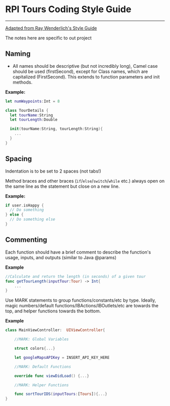 # RPI Tours Coding Style Guide
---
[Adapted from Ray Wenderlich's Style Guide](https://github.com/raywenderlich/swift-style-guide)

The notes here are specific to out project

## Naming

* All names should be descriptive (but not incredibly long), Camel case should be used (firstSecond), except for Class names, which are capitalized (FirstSecond). This extends to function parameters and init methods.

**Example:**

```swift
let numWaypoints:Int = 8

class TourDetails {
  let tourName:String
  let tourLength:Double

  init(tourName:String, tourLength:String){
  	...
  }
}

```
## Spacing

Indentation is to be set to 2 spaces (not tabs!)

Method braces and other braces (`if`/`else`/`switch`/`while` etc.) always open on the same line as the statement but close on a new line.

**Example:**
```swift
if user.isHappy {
  // Do something
} else {
  // Do something else
}
```



## Commenting

Each function should have a brief comment to describe the function's usage, inputs, and outputs (similar to Java @params)

**Example**
```swift
//Calculate and return the length (in seconds) of a given tour
func getTourLength(inputTour:Tour) -> Int{
	...
}
```

Use MARK statements to group functions/constants/etc by type. Ideally, magic numbers/default functions/IBActions/IBOutlets/etc are towards the top, and helper functions towards the bottom.

**Example**
```swift
class MainViewController:  UIViewController{

	//MARK: Global Variables

	struct colors{...}

	let googleMapsAPIKey = INSERT_API_KEY_HERE

	//MARK: Default Functions

	override func viewDidLoad() {...}

	//MARK: Helper Functions

	func sortTourIDS(inputTours:[Tours]){...}
}
```

